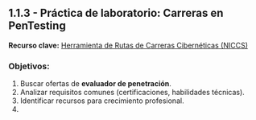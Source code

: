 ## 1.1.3 - Práctica de laboratorio: Carreras en PenTesting  
**Recurso clave:** [Herramienta de Rutas de Carreras Cibernéticas (NICCS)](https://niccs.cisa.gov/workforce-development/cyber-careers-toolkit)  
### Objetivos:  
1. Buscar ofertas de **evaluador de penetración**.  
2. Analizar requisitos comunes (certificaciones, habilidades técnicas).  
3. Identificar recursos para crecimiento profesional.  
4. 